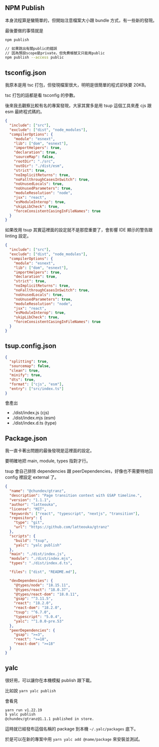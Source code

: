 ## NPM Publish

本身流程算是蠻簡單的，但開始注意檔案大小跟 bundle 方式，有一些新的發現。

最後要做的事情就是

```bash
npm publish

// 如果跳出有關public的錯誤
// 因為預設scope是private，但免費帳號又只能用public
npm publish --access public
```

## tsconfig.json

我原本是用 tsc 打包，但發現檔案很大，明明是很簡單的程式卻快要 20KB。

tsc 打包的話都是看 tsconfig 的參數。

後來我去觀察比較有名的專案發現，大家其實多是用 tsup 這個工具來產 cjs 跟 esm 最終程式碼的。

```json filename="tsc"
{
  "include": ["src"],
  "exclude": ["dist", "node_modules"],
  "compilerOptions": {
    "module": "esnext",
    "lib": ["dom", "esnext"],
    "importHelpers": true,
    "declaration": true,
    "sourceMap": false,
    "rootDir": "./src",
    "outDir": "./dist/esm",
    "strict": true,
    "noImplicitReturns": true,
    "noFallthroughCasesInSwitch": true,
    "noUnusedLocals": true,
    "noUnusedParameters": true,
    "moduleResolution": "node",
    "jsx": "react",
    "esModuleInterop": true,
    "skipLibCheck": true,
    "forceConsistentCasingInFileNames": true
  }
}
```

如果改用 tsup 其實這裡面的設定就不是那麼重要了，會影響 IDE 顯示的警告跟 linting 設定。

```json filename="tsup"
{
  "include": ["src"],
  "exclude": ["dist", "node_modules"],
  "compilerOptions": {
    "module": "esnext",
    "lib": ["dom", "esnext"],
    "importHelpers": true,
    "declaration": true,
    "strict": true,
    "noImplicitReturns": true,
    "noFallthroughCasesInSwitch": true,
    "noUnusedLocals": true,
    "noUnusedParameters": true,
    "moduleResolution": "node",
    "jsx": "react",
    "esModuleInterop": true,
    "skipLibCheck": true,
    "forceConsistentCasingInFileNames": true
  }
}
```

## tsup.config.json

```json
{
  "splitting": true,
  "sourcemap": false,
  "clean": true,
  "minify": true,
  "dts": true,
  "format": ["cjs", "esm"],
  "entry": ["src/index.ts"]
}
```

會產出

- ./dist/index.js (cjs)
- ./dist/index.mjs (esm)
- ./dist/index.d.ts (type)

## Package.json

我一直卡著出問題的最後發現是這裡面的設定。

要明確地把 main, module, types 指對才行。

tsup 會自己排除 dependencies 跟 peerDependencies，好像也不需要特地回 config 裡設定 external 了。

```json
{
  "name": "@chundev/gtranz",
  "description": "Page transition context with GSAP timeline.",
  "version": "1.1.1",
  "author": "latteouka",
  "license": "MIT",
  "keywords": ["react", "typescript", "nextjs", "transition"],
  "repository": {
    "type": "git",
    "url": "https://github.com/latteouka/gtranz"
  },
  "scripts": {
    "build": "tsup",
    "yalc": "yalc publish"
  },
  "main": "./dist/index.js",
  "module": "./dist/index.mjs",
  "types": "./dist/index.d.ts",

  "files": ["dist", "README.md"],

  "devDependencies": {
    "@types/node": "18.15.11",
    "@types/react": "18.0.37",
    "@types/react-dom": "18.0.11",
    "gsap": "^3.11.5",
    "react": "18.2.0",
    "react-dom": "18.2.0",
    "tsup": "^6.7.0",
    "typescript": "5.0.4",
    "yalc": "^1.0.0-pre.53"
  },
  "peerDependencies": {
    "gsap": ">=3",
    "react": ">=18",
    "react-dom": ">=18"
  }
}
```

## yalc

很好用，可以讓你在本機模擬 publish 跟下載。

比如說 `yarn yalc publish`

會看見

```bash
yarn run v1.22.19
$ yalc publish
@chundev/gtranz@1.1.1 published in store.
```

這時就已經發布這個名稱的 package 到本機 `~/.yalc/packages` 底下。

於是可以在新的專案中用 `yarn yalc add @name/package` 來安裝並測試。
